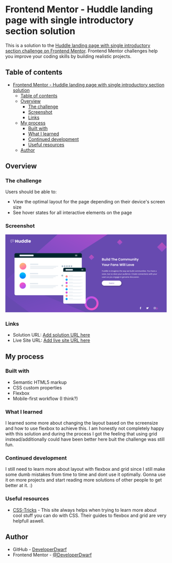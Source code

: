 # Frontend Mentor - Huddle landing page with single introductory section solution

This is a solution to the [Huddle landing page with single introductory section challenge on Frontend Mentor](https://www.frontendmentor.io/challenges/huddle-landing-page-with-a-single-introductory-section-B_2Wvxgi0). Frontend Mentor challenges help you improve your coding skills by building realistic projects. 

## Table of contents

- [Frontend Mentor - Huddle landing page with single introductory section solution](#frontend-mentor---huddle-landing-page-with-single-introductory-section-solution)
  - [Table of contents](#table-of-contents)
  - [Overview](#overview)
    - [The challenge](#the-challenge)
    - [Screenshot](#screenshot)
    - [Links](#links)
  - [My process](#my-process)
    - [Built with](#built-with)
    - [What I learned](#what-i-learned)
    - [Continued development](#continued-development)
    - [Useful resources](#useful-resources)
  - [Author](#author)


## Overview

### The challenge

Users should be able to:

- View the optimal layout for the page depending on their device's screen size
- See hover states for all interactive elements on the page

### Screenshot

![](screenshot.jpg)

### Links

- Solution URL: [Add solution URL here](https://your-solution-url.com)
- Live Site URL: [Add live site URL here](https://your-live-site-url.com)

## My process

### Built with

- Semantic HTML5 markup
- CSS custom properties
- Flexbox
- Mobile-first workflow (I think?)

### What I learned

I learned some more about changing the layout based on the screensize and how to use flexbox to achieve this. I am honestly not completely happy with this solution and during the process I got the feeling that using grid instead/additionally could have been better here buit the challenge was still fun.


### Continued development

I still need to learn more about layout with flexbox and grid since I still make some dumb mistakes from time to time and dont use it optimally. Gonna use it on more projects and start reading more solutions of other people to get better at it. :)

### Useful resources

- [CSS-Tricks](https://css-tricks.com/snippets/css/a-guide-to-flexbox/) - This site always helps when trying to learn more about cool stuff you can do with CSS. Their guides to flexbox and grid are very helpfull aswell.


## Author

- GitHub - [DeveloperDwarf](https://github.com/DeveloperDwarf)
- Frontend Mentor - [@DeveloperDwarf](https://www.frontendmentor.io/profile/DeveloperDwarf)

